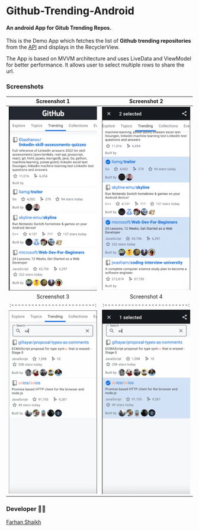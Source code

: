 # Github-Trending-Android

#### An android App for Gitub Trending Repos.

This is the Demo App which fetches the list of **Github trending repositories** from
the [API](https://github.com/doforce/github-trending) and displays in the RecyclerView.

The App is based on MVVM architecture and uses LiveData and ViewModel for better performance. It
allows user to select multiple rows to share the url.

### Screenshots

Screenshot 1 | Screenshot 2
:-------------------------:|:-------------------------:
![SS1](screenshots/ss1.png) | ![SS2](screenshots/ss2.png)
Screenshot 3 | Screenshot 4
:-------------------------:|:-------------------------:
![SS3](screenshots/ss3.png) | ![SS4](screenshots/ss4.png)

### Developer 🧑‍💻

[Farhan Shaikh](https://www.linkedin.com/in/farhanshaikh202/)

